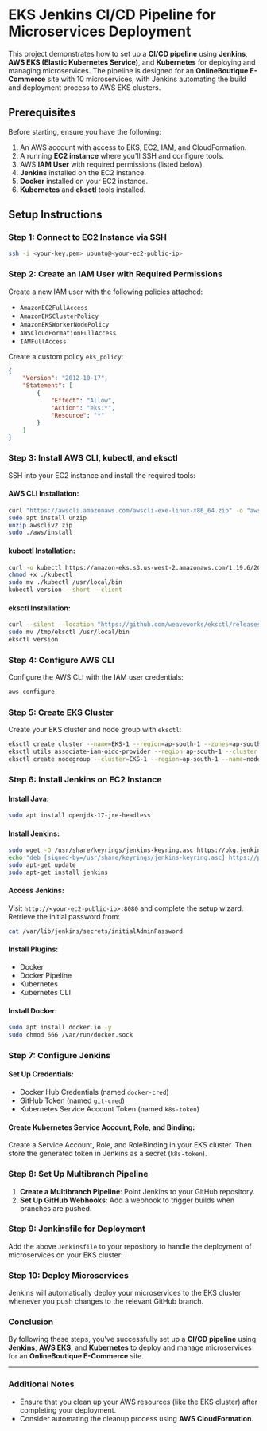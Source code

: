 # EKS Jenkins CI/CD Pipeline for Microservices Deployment

This project demonstrates how to set up a **CI/CD pipeline** using **Jenkins**, **AWS EKS (Elastic Kubernetes Service)**, and **Kubernetes** for deploying and managing microservices. The pipeline is designed for an **OnlineBoutique E-Commerce** site with 10 microservices, with Jenkins automating the build and deployment process to AWS EKS clusters.

## Prerequisites

Before starting, ensure you have the following:

1. An AWS account with access to EKS, EC2, IAM, and CloudFormation.
2. A running **EC2 instance** where you'll SSH and configure tools.
3. AWS **IAM User** with required permissions (listed below).
4. **Jenkins** installed on the EC2 instance.
5. **Docker** installed on your EC2 instance.
6. **Kubernetes** and **eksctl** tools installed.

## Setup Instructions

### Step 1: Connect to EC2 Instance via SSH

```bash
ssh -i <your-key.pem> ubuntu@<your-ec2-public-ip>
```

### Step 2: Create an IAM User with Required Permissions

Create a new IAM user with the following policies attached:

* `AmazonEC2FullAccess`
* `AmazonEKSClusterPolicy`
* `AmazonEKSWorkerNodePolicy`
* `AWSCloudFormationFullAccess`
* `IAMFullAccess`

Create a custom policy `eks_policy`:

```json
{
    "Version": "2012-10-17",
    "Statement": [
        {
            "Effect": "Allow",
            "Action": "eks:*",
            "Resource": "*"
        }
    ]
}
```

### Step 3: Install AWS CLI, kubectl, and eksctl

SSH into your EC2 instance and install the required tools:

#### AWS CLI Installation:

```bash
curl "https://awscli.amazonaws.com/awscli-exe-linux-x86_64.zip" -o "awscliv2.zip"
sudo apt install unzip
unzip awscliv2.zip
sudo ./aws/install
```

#### kubectl Installation:

```bash
curl -o kubectl https://amazon-eks.s3.us-west-2.amazonaws.com/1.19.6/2021-01-05/bin/linux/amd64/kubectl
chmod +x ./kubectl
sudo mv ./kubectl /usr/local/bin
kubectl version --short --client
```

#### eksctl Installation:

```bash
curl --silent --location "https://github.com/weaveworks/eksctl/releases/latest/download/eksctl_$(uname -s)_amd64.tar.gz" | tar xz -C /tmp
sudo mv /tmp/eksctl /usr/local/bin
eksctl version
```

### Step 4: Configure AWS CLI

Configure the AWS CLI with the IAM user credentials:

```bash
aws configure
```

### Step 5: Create EKS Cluster

Create your EKS cluster and node group with `eksctl`:

```bash
eksctl create cluster --name=EKS-1 --region=ap-south-1 --zones=ap-south-1a,ap-south-1b --without-nodegroup
eksctl utils associate-iam-oidc-provider --region ap-south-1 --cluster EKS-1 --approve
eksctl create nodegroup --cluster=EKS-1 --region=ap-south-1 --name=node2 --node-type=t3.medium --nodes=3 --nodes-min=2 --nodes-max=4 --node-volume-size=20 --ssh-access --ssh-public-key=DevOps --managed --asg-access --external-dns-access --full-ecr-access --appmesh-access --alb-ingress-access
```

### Step 6: Install Jenkins on EC2 Instance

#### Install Java:

```bash
sudo apt install openjdk-17-jre-headless
```

#### Install Jenkins:

```bash
sudo wget -O /usr/share/keyrings/jenkins-keyring.asc https://pkg.jenkins.io/debian-stable/jenkins.io-2023.key
echo "deb [signed-by=/usr/share/keyrings/jenkins-keyring.asc] https://pkg.jenkins.io/debian-stable binary/" | sudo tee /etc/apt/sources.list.d/jenkins.list > /dev/null
sudo apt-get update
sudo apt-get install jenkins
```

#### Access Jenkins:

Visit `http://<your-ec2-public-ip>:8080` and complete the setup wizard. Retrieve the initial password from:

```bash
cat /var/lib/jenkins/secrets/initialAdminPassword
```

#### Install Plugins:

* Docker
* Docker Pipeline
* Kubernetes
* Kubernetes CLI

#### Install Docker:

```bash
sudo apt install docker.io -y
sudo chmod 666 /var/run/docker.sock
```

### Step 7: Configure Jenkins

#### Set Up Credentials:

* Docker Hub Credentials (named `docker-cred`)
* GitHub Token (named `git-cred`)
* Kubernetes Service Account Token (named `k8s-token`)

#### Create Kubernetes Service Account, Role, and Binding:

Create a Service Account, Role, and RoleBinding in your EKS cluster. Then store the generated token in Jenkins as a secret (`k8s-token`).

### Step 8: Set Up Multibranch Pipeline

1. **Create a Multibranch Pipeline**: Point Jenkins to your GitHub repository.
2. **Set Up GitHub Webhooks**: Add a webhook to trigger builds when branches are pushed.

### Step 9: Jenkinsfile for Deployment

Add the above `Jenkinsfile` to your repository to handle the deployment of microservices on your EKS cluster:

### Step 10: Deploy Microservices

Jenkins will automatically deploy your microservices to the EKS cluster whenever you push changes to the relevant GitHub branch.

### Conclusion

By following these steps, you've successfully set up a **CI/CD pipeline** using **Jenkins**, **AWS EKS**, and **Kubernetes** to deploy and manage microservices for an **OnlineBoutique E-Commerce** site.

---

### Additional Notes

* Ensure that you clean up your AWS resources (like the EKS cluster) after completing your deployment.
* Consider automating the cleanup process using **AWS CloudFormation**.

